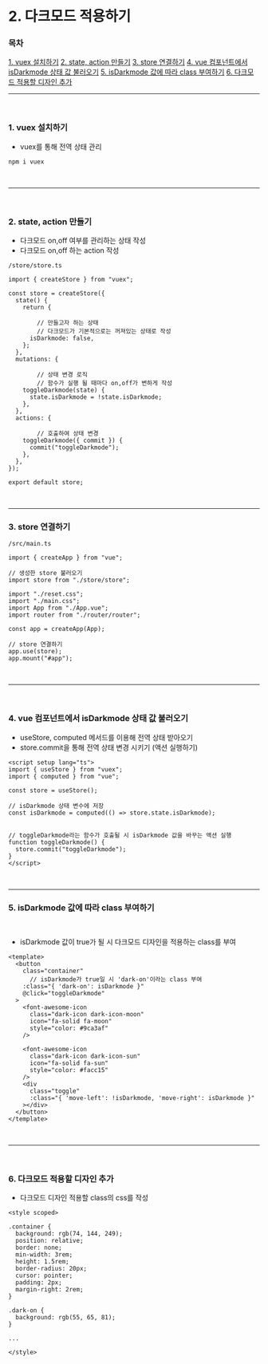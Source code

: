 # 2. 다크모드 적용하기
### 목차

[1. vuex 설치하기](#1-vuex-설치하기-1)
[2. state, action 만들기](#2-state-action-만들기-1)
[3. store 연결하기](#3-store-연결하기-1)
[4. vue 컴포넌트에서 isDarkmode 상태 값 불러오기](#4-vue-컴포넌트에서-isdarkmode-상태-값-불러오기-1)
[5. isDarkmode 값에 따라 class 부여하기](#5-isdarkmode-값에-따라-class-부여하기-1)
[6. 다크모드 적용할 디자인 추가](#6-다크모드-적용할-디자인-추가-1)

----------------------------------
<br />

### 1. vuex 설치하기
- vuex를 통해 전역 상태 관리

```
npm i vuex
```

<br />

-------------------------------------

<br />

### 2. state, action 만들기

- 다크모드 on,off 여부를 관리하는 상태 작성
- 다크모드 on,off 하는 action 작성
```
/store/store.ts

import { createStore } from "vuex";

const store = createStore({
  state() {
    return {

        // 만들고자 하는 상태
        // 다크모드가 기본적으로는 꺼져있는 상태로 작성
      isDarkmode: false,
    };
  },
  mutations: {

        // 상태 변경 로직
        // 함수가 실행 될 때마다 on,off가 변하게 작성
    toggleDarkmode(state) {
      state.isDarkmode = !state.isDarkmode;
    },
  },
  actions: {

        // 호출하여 상태 변경
    toggleDarkmode({ commit }) {
      commit("toggleDarkmode");
    },
  },
});

export default store;
```

<br />

---------------------------------

### 3. store 연결하기

```
/src/main.ts

import { createApp } from "vue";

// 생성한 store 불러오기
import store from "./store/store";

import "./reset.css";
import "./main.css";
import App from "./App.vue";
import router from "./router/router";

const app = createApp(App);

// store 연결하기
app.use(store);
app.mount("#app");
```

<br />

---------------------------------

<br />

### 4. vue 컴포넌트에서 isDarkmode 상태 값 불러오기

- useStore, computed 메서드를 이용해 전역 상태 받아오기
- store.commit을 통해 전역 상태 변경 시키기 (액션 실행하기)

```
<script setup lang="ts">
import { useStore } from "vuex";
import { computed } from "vue";

const store = useStore();

// isDarkmode 상태 변수에 저장
const isDarkmode = computed(() => store.state.isDarkmode);


// toggleDarkmode라는 함수가 호출될 시 isDarkmode 값을 바꾸는 액션 실행
function toggleDarkmode() {
  store.commit("toggleDarkmode");
}
</script>
```

<br />

---------------------------------------

### 5. isDarkmode 값에 따라 class 부여하기

<br />

- isDarkmode 값이 true가 될 시 다크모드 디자인을 적용하는 class를 부여

```
<template>
  <button
    class="container"
      // isDarkmode가 true일 시 'dark-on'이라는 class 부여
    :class="{ 'dark-on': isDarkmode }"
    @click="toggleDarkmode"
  >
    <font-awesome-icon
      class="dark-icon dark-icon-moon"
      icon="fa-solid fa-moon"
      style="color: #9ca3af"
    />

    <font-awesome-icon
      class="dark-icon dark-icon-sun"
      icon="fa-solid fa-sun"
      style="color: #facc15"
    />
    <div
      class="toggle"
      :class="{ 'move-left': !isDarkmode, 'move-right': isDarkmode }"
    ></div>
  </button>
</template>
```

<br />

--------------------------------------------

<br />

### 6. 다크모드 적용할 디자인 추가

- 다크모드 디자인 적용할 class의 css를 작성

```
<style scoped>

.container {
  background: rgb(74, 144, 249);
  position: relative;
  border: none;
  min-width: 3rem;
  height: 1.5rem;
  border-radius: 20px;
  cursor: pointer;
  padding: 2px;
  margin-right: 2rem;
}

.dark-on {
  background: rgb(55, 65, 81);
}

...

</style>

```

